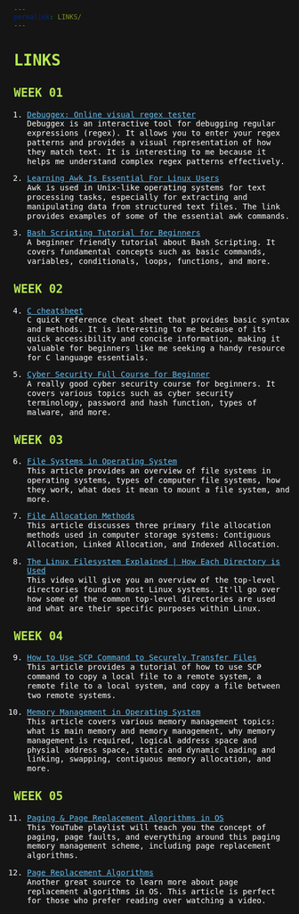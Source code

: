 ```yaml
---
permalink: LINKS/
---
```

<style>
html, *, body {
  background-color: #151515;
  line-height: 120%;
  color: white;
  font-family: monospace, courier;
}
h1,h2{
  color: #b5e853;
}
a {
  color: #63c0f5;
  text-decoration: underline;
}
a:hover {
  color: #c5e1f5;
}
</style>

# LINKS

## WEEK 01

1. [Debuggex: Online visual regex tester](https://www.debuggex.com/)<br>
Debuggex is an interactive tool for debugging regular expressions (regex).
It allows you to enter your regex patterns and provides a visual representation of how they match text.
It is interesting to me because it helps me understand complex regex patterns effectively.

2. [Learning Awk Is Essential For Linux Users](https://youtu.be/9YOZmI-zWok?si=fxTr6k0_zSkJzPw9)<br>
Awk is used in Unix-like operating systems for text processing tasks, especially for extracting and manipulating data from structured text files.
The link provides examples of some of the essential awk commands.

3. [Bash Scripting Tutorial for Beginners](https://youtu.be/tK9Oc6AEnR4?si=WjRdk4IZRvxjRoup)<br>
A beginner friendly tutorial about Bash Scripting. It covers fundamental concepts such as basic commands, variables, conditionals, loops, functions, and more.

## WEEK 02

4. [C cheatsheet](https://quickref.me/c.html)<br>
C quick reference cheat sheet that provides basic syntax and methods. It is interesting to me because of its quick accessibility and concise information,
making it valuable for beginners like me seeking a handy resource for C language essentials.

5. [Cyber Security Full Course for Beginner](https://youtu.be/U_P23SqJaDc?si=BNX2ukur-7Zoq5DY)<br>
A really good cyber security course for beginners. It covers various topics such as cyber security terminology, password and hash function, types of malware, and more.

## WEEK 03

6. [File Systems in Operating System](https://www.freecodecamp.org/news/file-systems-architecture-explained/)<br>
This article provides an overview of file systems in operating systems, types of computer file systems, how they work, what does it mean to mount a file system, and more.

7. [File Allocation Methods](https://www.geeksforgeeks.org/file-allocation-methods/)<br>
This article discusses three primary file allocation methods used in computer storage systems: Contiguous Allocation, Linked Allocation, and Indexed Allocation.

8. [The Linux Filesystem Explained | How Each Directory is Used](https://youtu.be/P0QZnAnsQ4c?si=tBHokisAdSIErisN)<br>
This video will give you an overview of the top-level directories found on most Linux systems. It'll go over how some of the common top-level directories are used and what are their specific purposes within Linux.

## WEEK 04

9. [How to Use SCP Command to Securely Transfer Files](https://linuxize.com/post/how-to-use-scp-command-to-securely-transfer-files/#google_vignette)<br>
This article provides a tutorial of how to use SCP command to copy a local file to a remote system, a remote file to a local system, and copy a file between two remote systems. 

10. [Memory Management in Operating System](https://www.geeksforgeeks.org/memory-management-in-operating-system/)<br>
This article covers various memory management topics: what is main memory and memory management, why memory management is required, logical address space and physial address space, static and dynamic loading and linking, swapping, contiguous memory allocation, and more.

## WEEK 05

11. [Paging & Page Replacement Algorithms in OS](https://youtube.com/playlist?list=PLIY8eNdw5tW-BxRY0yK3fYTYVqytw8qhp&si=-w81shv3xIyPeLlH)<br>
This YouTube playlist will teach you the concept of paging, page faults, and everything around this paging memory management scheme, including page replacement algorithms.

12. [Page Replacement Algorithms](https://www.geeksforgeeks.org/page-replacement-algorithms-in-operating-systems/)<br>Another great source to learn more about page replacement algorithms in OS. This article is perfect for those who prefer reading over watching a video.
